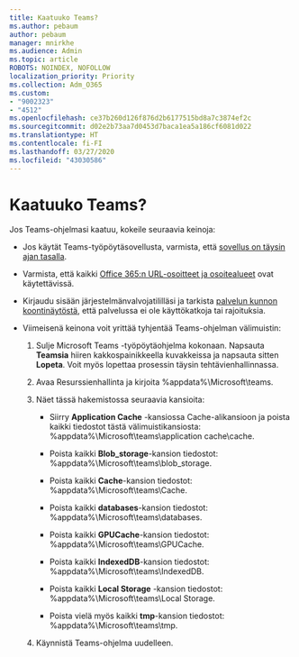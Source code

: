 ```yaml
---
title: Kaatuuko Teams?
ms.author: pebaum
author: pebaum
manager: mnirkhe
ms.audience: Admin
ms.topic: article
ROBOTS: NOINDEX, NOFOLLOW
localization_priority: Priority
ms.collection: Adm_O365
ms.custom:
- "9002323"
- "4512"
ms.openlocfilehash: ce37b260d126f876d2b6177515bd8a7c3874ef2c
ms.sourcegitcommit: d02e2b73aa7d0453d7baca1ea5a186cf6081d022
ms.translationtype: HT
ms.contentlocale: fi-FI
ms.lasthandoff: 03/27/2020
ms.locfileid: "43030586"
---
```

# <a name="teams-client-crashing"></a>Kaatuuko Teams?

Jos Teams-ohjelmasi kaatuu, kokeile seuraavia keinoja:

- Jos käytät Teams-työpöytäsovellusta, varmista, että [sovellus on täysin ajan tasalla](https://support.office.com/article/Update-Microsoft-Teams-535a8e4b-45f0-4f6c-8b3d-91bca7a51db1).

- Varmista, että kaikki [Office 365:n URL-osoitteet ja osoitealueet](https://docs.microsoft.com/microsoftteams/connectivity-issues) ovat käytettävissä.

- Kirjaudu sisään järjestelmänvalvojatililläsi ja tarkista [palvelun kunnon koontinäytöstä](https://docs.microsoft.com/office365/enterprise/view-service-health), että palvelussa ei ole käyttökatkoja tai rajoituksia.

 - Viimeisenä keinona voit yrittää tyhjentää Teams-ohjelman välimuistin:

    1.  Sulje Microsoft Teams -työpöytäohjelma kokonaan. Napsauta **Teamsia** hiiren kakkospainikkeella kuvakkeissa ja napsauta sitten **Lopeta**. Voit myös lopettaa prosessin täysin tehtävienhallinnassa.

    2.  Avaa Resurssienhallinta ja kirjoita %appdata%\Microsoft\teams.

    3.  Näet tässä hakemistossa seuraavia kansioita:

         - Siirry **Application Cache** -kansiossa Cache-alikansioon ja poista kaikki tiedostot tästä välimuistikansiosta:  %appdata%\Microsoft\teams\application cache\cache.

        - Poista kaikki **Blob_storage**-kansion tiedostot: %appdata%\Microsoft\teams\blob_storage.

        - Poista kaikki **Cache**-kansion tiedostot: %appdata%\Microsoft\teams\Cache.

        - Poista kaikki **databases**-kansion tiedostot: %appdata%\Microsoft\teams\databases.

        - Poista kaikki **GPUCache**-kansion tiedostot: %appdata%\Microsoft\teams\GPUCache.

        - Poista kaikki **IndexedDB**-kansion tiedostot: %appdata%\Microsoft\teams\IndexedDB.

        - Poista kaikki **Local Storage** -kansion tiedostot: %appdata%\Microsoft\teams\Local Storage.

        - Poista vielä myös kaikki **tmp**-kansion tiedostot: %appdata%\Microsoft\teams\tmp.

    4. Käynnistä Teams-ohjelma uudelleen.
